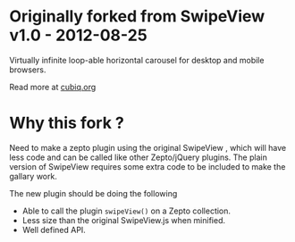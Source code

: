 Originally forked from SwipeView v1.0 - 2012-08-25
============================

Virtually infinite loop-able horizontal carousel for desktop and mobile browsers.

Read more at [cubiq.org](http://cubiq.org/swipeview)

# Why this fork ?

Need to make a zepto plugin using the original SwipeView , which will have less code and can be called like other Zepto/jQuery 
plugins. The plain version of SwipeView requires some extra code to be included to make the gallary work.

The new plugin should be doing the following

- Able to call the plugin `swipeView()` on a Zepto collection.
- Less size than the original SwipeView.js when minified.
- Well defined API.
